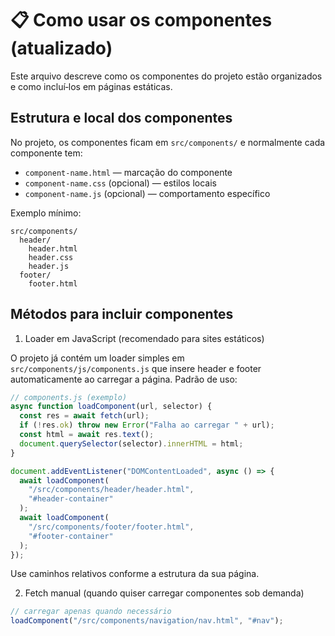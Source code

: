 # 📋 Como usar os componentes (atualizado)

Este arquivo descreve como os componentes do projeto estão organizados e como incluí‑los em páginas estáticas.

## Estrutura e local dos componentes

No projeto, os componentes ficam em `src/components/` e normalmente cada componente tem:

- `component-name.html` — marcação do componente
- `component-name.css` (opcional) — estilos locais
- `component-name.js` (opcional) — comportamento específico

Exemplo mínimo:

```
src/components/
  header/
    header.html
    header.css
    header.js
  footer/
    footer.html
```

## Métodos para incluir componentes

1. Loader em JavaScript (recomendado para sites estáticos)

O projeto já contém um loader simples em `src/components/js/components.js` que insere header e footer automaticamente ao carregar a página. Padrão de uso:

```javascript
// components.js (exemplo)
async function loadComponent(url, selector) {
  const res = await fetch(url);
  if (!res.ok) throw new Error("Falha ao carregar " + url);
  const html = await res.text();
  document.querySelector(selector).innerHTML = html;
}

document.addEventListener("DOMContentLoaded", async () => {
  await loadComponent(
    "/src/components/header/header.html",
    "#header-container"
  );
  await loadComponent(
    "/src/components/footer/footer.html",
    "#footer-container"
  );
});
```

Use caminhos relativos conforme a estrutura da sua página.

2. Fetch manual (quando quiser carregar componentes sob demanda)

```javascript
// carregar apenas quando necessário
loadComponent("/src/components/navigation/nav.html", "#nav");
```


